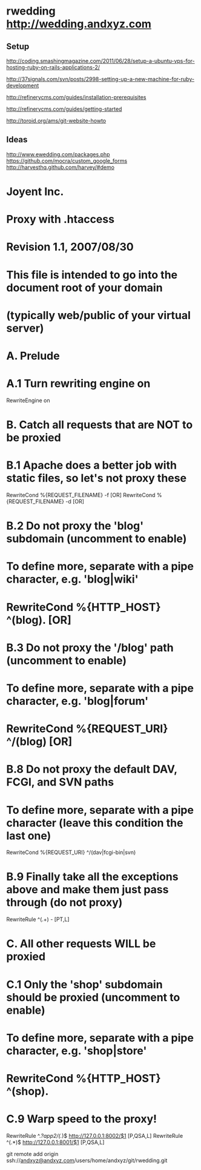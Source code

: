 # rwedding  http://wedding.andxyz.com

## Setup

http://coding.smashingmagazine.com/2011/06/28/setup-a-ubuntu-vps-for-hosting-ruby-on-rails-applications-2/

http://37signals.com/svn/posts/2998-setting-up-a-new-machine-for-ruby-development

http://refinerycms.com/guides/installation-prerequisites

http://refinerycms.com/guides/getting-started

http://toroid.org/ams/git-website-howto


## Ideas 

http://www.ewedding.com/packages.php
https://github.com/mocra/custom_google_forms
http://harvesthq.github.com/harvey/#demo

# Joyent Inc.
# Proxy with .htaccess
# Revision 1.1, 2007/08/30

# This file is intended to go into the document root of your domain
# (typically web/public of your virtual server)

#
# A. Prelude

# A.1 Turn rewriting engine on
RewriteEngine on

#
# B. Catch all requests that are NOT to be proxied

# B.1 Apache does a better job with static files, so let's not proxy these
RewriteCond %{REQUEST_FILENAME} -f [OR]
RewriteCond %{REQUEST_FILENAME} -d [OR]

# B.2 Do not proxy the 'blog' subdomain (uncomment to enable)
#     To define more, separate with a pipe character, e.g. 'blog|wiki'
# RewriteCond %{HTTP_HOST} ^(blog)\. [OR]

# B.3 Do not proxy the '/blog' path (uncomment to enable)
#     To define more, separate with a pipe character, e.g. 'blog|forum'
# RewriteCond %{REQUEST_URI} ^/(blog) [OR]

# B.8 Do not proxy the default DAV, FCGI, and SVN paths
#     To define more, separate with a pipe character (leave this condition the last one)
RewriteCond %{REQUEST_URI} ^/(dav|fcgi-bin|svn)

# B.9 Finally take all the exceptions above and make them just pass through (do not proxy)
RewriteRule ^(.+) - [PT,L]

#
# C. All other requests WILL be proxied

# C.1 Only the 'shop' subdomain should be proxied (uncomment to enable)
#     To define more, separate with a pipe character, e.g. 'shop|store'
# RewriteCond %{HTTP_HOST} ^(shop)\.

# C.9 Warp speed to the proxy!
RewriteRule ^.*?app2/(.*)$ http://127.0.0.1:8002/$1 [P,QSA,L]
RewriteRule ^(.*)$ http://127.0.0.1:8001/$1 [P,QSA,L]



git remote add origin ssh://andxyz@andxyz.com/users/home/andxyz/git/rwedding.git